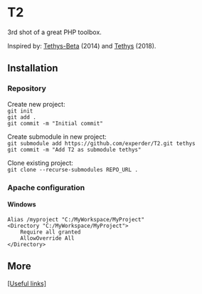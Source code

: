 # T2
3rd shot of a great PHP toolbox.

Inspired by: [Tethys-Beta](https://github.com/gitfabian/tethysbeta) (2014) and [Tethys](https://github.com/GitFabian/Tethys) (2018).

## Installation

### Repository

Create new project:  
`git init`  
`git add .`  
`git commit -m "Initial commit"`

Create submodule in new project:  
`git submodule add https://github.com/experder/T2.git tethys`  
`git commit -m "Add T2 as submodule tethys"`

Clone existing project:  
`git clone --recurse-submodules REPO_URL .`

### Apache configuration

#### Windows

    Alias /myproject "C:/MyWorkspace/MyProject"
    <Directory "C:/MyWorkspace/MyProject">
        Require all granted
        AllowOverride All
    </Directory>

## More

[[Useful links]](https://github.com/experder/T2/blob/master/ref.md)
